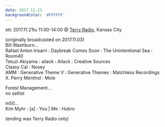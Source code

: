 ```yaml
---
date: 2017.11.21
backgroundColor: '#FFFFFF'
---
```


etc 2017.11.21tu 11:00-14:00 @ [Terry Radio](http://www.terryradio.biz/), Kansas City  

(originally broadcasted on 2017.11.03)  
Bill Washburn...  
Rafael Anton Irisarri : Daybreak Comes Soon : The Unintentional Sea : Room40  
Tetuzi Akiyama : ailack : Ailack : Creative Sources  
Classy Cal : Nosey  
AMM : Generative Theme V : Generative Themes : Matchless Recordings  
X. Perry Menthol : Mole  

Forest Management...  
no setlist  

m50...  
Kim Myhr : \[a\] : You | Me : Hubro  

(ending was Terry Radio only)